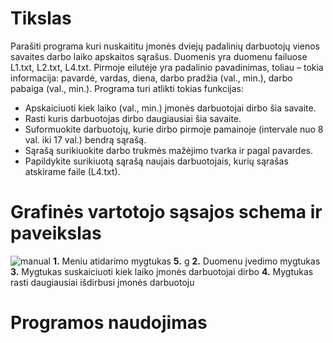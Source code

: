 # Tikslas
Parašiti programa kuri nuskaititu įmonės dviejų padalinių darbuotojų vienos savaites darbo laiko apskaitos sąrašus. Duomenis yra duomenu failuose L1.txt, L2.txt, L4.txt. Pirmoje eilutėje yra padalinio pavadinimas, toliau – tokia informacija: pavardė, vardas, diena, darbo pradžia (val., min.), darbo pabaiga (val., min.).
Programa turi atlikti tokias funkcijas:
  - Apskaiciuoti kiek laiko (val., min.) įmonės darbuotojai dirbo šia savaite.
  - Rasti kuris darbuotojas dirbo daugiausiai šia savaite.
  - Suformuokite darbuotojų, kurie dirbo pirmoje pamainoje (intervale nuo 8 val. iki 17 val.) bendrą sąrašą.
  - Sąrašą surikiuokite darbo trukmės mažėjimo tvarka ir pagal pavardes.
  - Papildykite surikiuotą sąrašą naujais darbuotojais, kurių sąrašas atskirame faile (L4.txt).
# Grafinės vartotojo sąsajos schema ir paveikslas
![manual](https://user-images.githubusercontent.com/122387396/212961232-8bcbb82f-febb-4cc9-8f96-bd86877be223.png)
  **1.** Meniu atidarimo mygtukas                                     **5.** g
  **2.** Duomenu įvedimo mygtukas
  **3.** Mygtukas suskaiciuoti kiek laiko įmonės darbuotojai dirbo
  **4.** Mygtukas rasti daugiausiai išdirbusi įmonės darbuotoju
# Programos naudojimas
